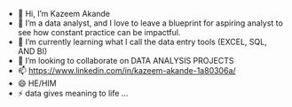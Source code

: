 - 👋 Hi, I’m Kazeem Akande
- 👀 I’m a data analyst, and I love to leave a blueprint for aspiring analyst to see how constant practice can be impactful.
- 🌱 I’m currently learning what I call the data entry tools (EXCEL, SQL, AND BI)
- 💞️ I’m looking to collaborate on DATA ANALYSIS PROJECTS
- 📫 https://www.linkedin.com/in/kazeem-akande-1a80306a/
- 😄 HE/HIM
- ⚡ data gives meaning to life ...

<!---
kandex007/kandex007 is a ✨ special ✨ repository because its `README.md` (this file) appears on your GitHub profile.
You can click the Preview link to take a look at your changes.
--->
